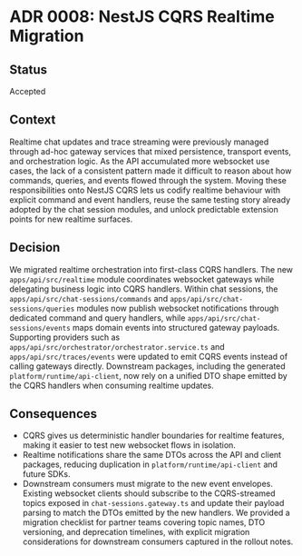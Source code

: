 # ADR 0008: NestJS CQRS Realtime Migration

## Status

Accepted

## Context

Realtime chat updates and trace streaming were previously managed through ad-hoc
gateway services that mixed persistence, transport events, and orchestration
logic. As the API accumulated more websocket use cases, the lack of a consistent
pattern made it difficult to reason about how commands, queries, and events
flowed through the system. Moving these responsibilities onto NestJS CQRS lets
us codify realtime behaviour with explicit command and event handlers, reuse the
same testing story already adopted by the chat session modules, and unlock
predictable extension points for new realtime surfaces.

## Decision

We migrated realtime orchestration into first-class CQRS handlers. The new
`apps/api/src/realtime` module coordinates websocket gateways while delegating
business logic into CQRS handlers. Within chat sessions, the
`apps/api/src/chat-sessions/commands` and `apps/api/src/chat-sessions/queries`
modules now publish websocket notifications through dedicated command and query
handlers, while `apps/api/src/chat-sessions/events` maps domain events into
structured gateway payloads. Supporting providers such as
`apps/api/src/orchestrator/orchestrator.service.ts` and
`apps/api/src/traces/events` were updated to emit CQRS events instead of calling
gateways directly. Downstream packages, including the generated
`platform/runtime/api-client`, now rely on a unified DTO shape emitted by the CQRS
handlers when consuming realtime updates.

## Consequences

- CQRS gives us deterministic handler boundaries for realtime features, making
  it easier to test new websocket flows in isolation.
- Realtime notifications share the same DTOs across the API and client packages,
  reducing duplication in `platform/runtime/api-client` and future SDKs.
- Downstream consumers must migrate to the new event envelopes. Existing
  websocket clients should subscribe to the CQRS-streamed topics exposed in
  `chat-sessions.gateway.ts` and update their payload parsing to match the DTOs
  emitted by the new handlers. We provided a migration checklist for partner
  teams covering topic names, DTO versioning, and deprecation timelines, with
  explicit migration considerations for downstream consumers captured in the
  rollout notes.
